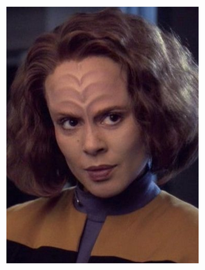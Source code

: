 ![](https://github.com/nondejus/documentatiecentrum-voor-hedendaagse-prullenbakken/blob/main/journaal/ArtBoard%20Image%20(9).jpg)
